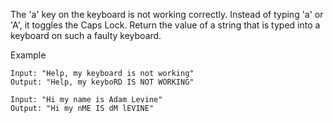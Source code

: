 The 'a' key on the keyboard is not working correctly. Instead of typing 'a' or 'A', it toggles the Caps Lock. 
Return the value of a string that is typed into a keyboard on such a faulty keyboard.

Example
```
Input: "Help, my keyboard is not working"
Output: "Help, my keyboRD IS NOT WORKING"
```
```
Input: "Hi my name is Adam Levine"
Output: "Hi my nME IS dM lEVINE"  
```